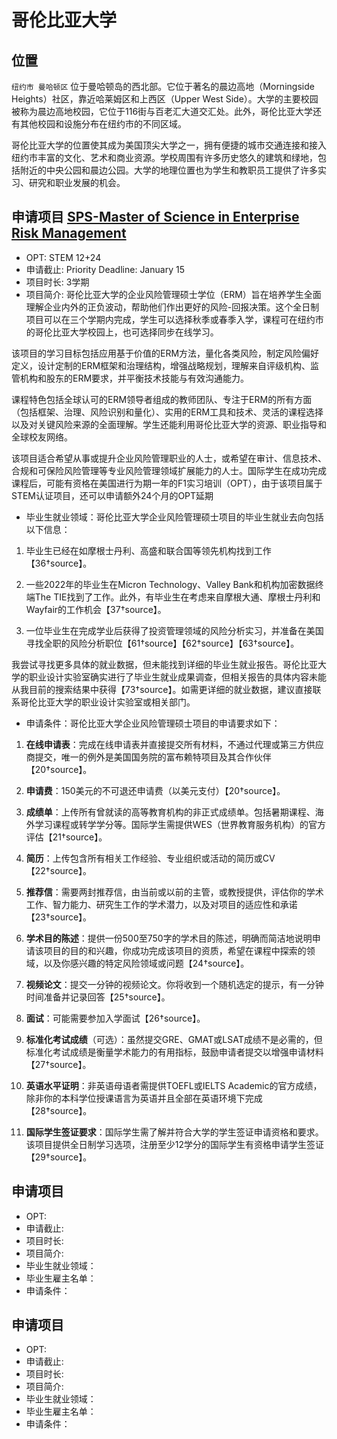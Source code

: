 # 哥伦比亚大学

## 位置
`纽约市 曼哈顿区`
位于曼哈顿岛的西北部。它位于著名的晨边高地（Morningside Heights）社区，靠近哈莱姆区和上西区（Upper West Side）。大学的主要校园被称为晨边高地校园，它位于116街与百老汇大道交汇处。此外，哥伦比亚大学还有其他校园和设施分布在纽约市的不同区域。

哥伦比亚大学的位置使其成为美国顶尖大学之一，拥有便捷的城市交通连接和接入纽约市丰富的文化、艺术和商业资源。学校周围有许多历史悠久的建筑和绿地，包括附近的中央公园和晨边公园。大学的地理位置也为学生和教职员工提供了许多实习、研究和职业发展的机会。

## 申请项目 [SPS-Master of Science in Enterprise Risk Management](https://sps.columbia.edu/academics/masters/enterprise-risk-management/full-time-master-science)

* OPT: STEM 12+24
* 申请截止: Priority Deadline: January 15
* 项目时长: 3学期
* 项目简介: 哥伦比亚大学的企业风险管理硕士学位（ERM）旨在培养学生全面理解企业内外的正负波动，帮助他们作出更好的风险-回报决策。这个全日制项目可以在三个学期内完成，学生可以选择秋季或春季入学，课程可在纽约市的哥伦比亚大学校园上，也可选择同步在线学习。

该项目的学习目标包括应用基于价值的ERM方法，量化各类风险，制定风险偏好定义，设计定制的ERM框架和治理结构，增强战略规划，理解来自评级机构、监管机构和股东的ERM要求，并平衡技术技能与有效沟通能力。

课程特色包括全球认可的ERM领导者组成的教师团队、专注于ERM的所有方面（包括框架、治理、风险识别和量化）、实用的ERM工具和技术、灵活的课程选择以及对关键风险来源的全面理解。学生还能利用哥伦比亚大学的资源、职业指导和全球校友网络。

该项目适合希望从事或提升企业风险管理职业的人士，或希望在审计、信息技术、合规和可保险风险管理等专业风险管理领域扩展能力的人士。国际学生在成功完成课程后，可能有资格在美国进行为期一年的F1实习培训（OPT），由于该项目属于STEM认证项目，还可以申请额外24个月的OPT延期

* 毕业生就业领域：哥伦比亚大学企业风险管理硕士项目的毕业生就业去向包括以下信息：

1. 毕业生已经在如摩根士丹利、高盛和联合国等领先机构找到工作【36†source】。

2. 一些2022年的毕业生在Micron Technology、Valley Bank和机构加密数据终端The TIE找到了工作。此外，有毕业生在考虑来自摩根大通、摩根士丹利和Wayfair的工作机会【37†source】。

3. 一位毕业生在完成学业后获得了投资管理领域的风险分析实习，并准备在美国寻找全职的风险分析职位【61†source】【62†source】【63†source】。

我尝试寻找更多具体的就业数据，但未能找到详细的毕业生就业报告。哥伦比亚大学的职业设计实验室确实进行了毕业生就业成果调查，但相关报告的具体内容未能从我目前的搜索结果中获得【73†source】。如需更详细的就业数据，建议直接联系哥伦比亚大学的职业设计实验室或相关部门。

* 申请条件：哥伦比亚大学企业风险管理硕士项目的申请要求如下：

1. **在线申请表**：完成在线申请表并直接提交所有材料，不通过代理或第三方供应商提交，唯一的例外是美国国务院的富布赖特项目及其合作伙伴【20†source】。

2. **申请费**：150美元的不可退还申请费（以美元支付）【20†source】。

3. **成绩单**：上传所有曾就读的高等教育机构的非正式成绩单。包括暑期课程、海外学习课程或转学学分等。国际学生需提供WES（世界教育服务机构）的官方评估【21†source】。

4. **简历**：上传包含所有相关工作经验、专业组织或活动的简历或CV【22†source】。

5. **推荐信**：需要两封推荐信，由当前或以前的主管，或教授提供，评估你的学术工作、智力能力、研究生工作的学术潜力，以及对项目的适应性和承诺【23†source】。

6. **学术目的陈述**：提供一份500至750字的学术目的陈述，明确而简洁地说明申请该项目的目的和兴趣，你成功完成该项目的资质，希望在课程中探索的领域，以及你感兴趣的特定风险领域或问题【24†source】。

7. **视频论文**：提交一分钟的视频论文。你将收到一个随机选定的提示，有一分钟时间准备并记录回答【25†source】。

8. **面试**：可能需要参加入学面试【26†source】。

9. **标准化考试成绩**（可选）：虽然提交GRE、GMAT或LSAT成绩不是必需的，但标准化考试成绩是衡量学术能力的有用指标，鼓励申请者提交以增强申请材料【27†source】。

10. **英语水平证明**：非英语母语者需提供TOEFL或IELTS Academic的官方成绩，除非你的本科学位授课语言为英语并且全部在英语环境下完成【28†source】。

11. **国际学生签证要求**：国际学生需了解并符合大学的学生签证申请资格和要求。该项目提供全日制学习选项，注册至少12学分的国际学生有资格申请学生签证【29†source】。


## 申请项目 []()

* OPT: 
* 申请截止:
* 项目时长:
* 项目简介:
* 毕业生就业领域：
* 毕业生雇主名单：
* 申请条件：


## 申请项目 []()

* OPT: 
* 申请截止:
* 项目时长:
* 项目简介:
* 毕业生就业领域：
* 毕业生雇主名单：
* 申请条件：
